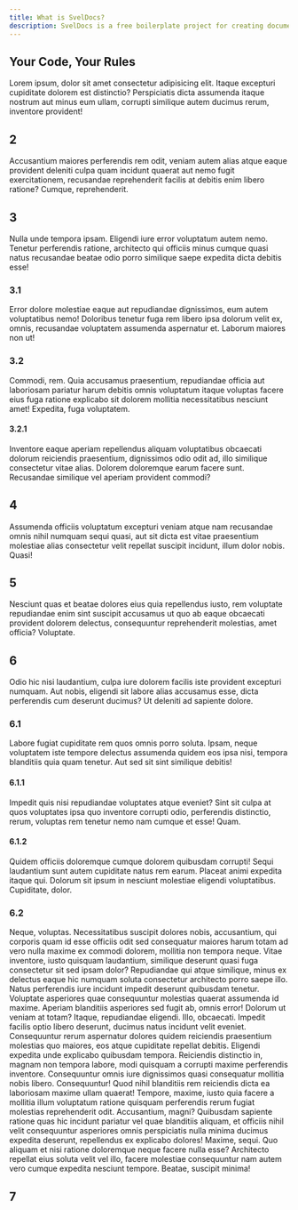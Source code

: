 ```yaml
---
title: What is SvelDocs?
description: SvelDocs is a free boilerplate project for creating documentation websites with Svelte 5 and Tailwind CSS 4.
---
```


<script>
    var t = "test"
</script>

## Your Code, Your Rules

Lorem ipsum, dolor sit amet consectetur adipisicing elit. Itaque excepturi cupiditate dolorem est distinctio? Perspiciatis dicta assumenda itaque nostrum aut minus eum ullam, corrupti similique autem ducimus rerum, inventore provident!

## 2

Accusantium maiores perferendis rem odit, veniam autem alias atque eaque provident deleniti culpa quam incidunt quaerat aut nemo fugit exercitationem, recusandae reprehenderit facilis at debitis enim libero ratione? Cumque, reprehenderit.

## 3

Nulla unde tempora ipsam. Eligendi iure error voluptatum autem nemo. Tenetur perferendis ratione, architecto qui officiis minus cumque quasi natus recusandae beatae odio porro similique saepe expedita dicta debitis esse!

### 3.1

Error dolore molestiae eaque aut repudiandae dignissimos, eum autem voluptatibus nemo! Doloribus tenetur fuga rem libero ipsa dolorum velit ex, omnis, recusandae voluptatem assumenda aspernatur et. Laborum maiores non ut!

### 3.2

Commodi, rem. Quia accusamus praesentium, repudiandae officia aut laboriosam pariatur harum debitis omnis voluptatum itaque voluptas facere eius fuga ratione explicabo sit dolorem mollitia necessitatibus nesciunt amet! Expedita, fuga voluptatem.

#### 3.2.1

Inventore eaque aperiam repellendus aliquam voluptatibus obcaecati dolorum reiciendis praesentium, dignissimos odio odit ad, illo similique consectetur vitae alias. Dolorem doloremque earum facere sunt. Recusandae similique vel aperiam provident commodi?

## 4

Assumenda officiis voluptatum excepturi veniam atque nam recusandae omnis nihil numquam sequi quasi, aut sit dicta est vitae praesentium molestiae alias consectetur velit repellat suscipit incidunt, illum dolor nobis. Quasi!

## 5

Nesciunt quas et beatae dolores eius quia repellendus iusto, rem voluptate repudiandae enim sint suscipit accusamus ut quo ab eaque obcaecati provident dolorem delectus, consequuntur reprehenderit molestias, amet officia? Voluptate.

## 6

Odio hic nisi laudantium, culpa iure dolorem facilis iste provident excepturi numquam. Aut nobis, eligendi sit labore alias accusamus esse, dicta perferendis cum deserunt ducimus? Ut deleniti ad sapiente dolore.

### 6.1

Labore fugiat cupiditate rem quos omnis porro soluta. Ipsam, neque voluptatem iste tempore delectus assumenda quidem eos ipsa nisi, tempora blanditiis quia quam tenetur. Aut sed sit sint similique debitis!

#### 6.1.1

Impedit quis nisi repudiandae voluptates atque eveniet? Sint sit culpa at quos voluptates ipsa quo inventore corrupti odio, perferendis distinctio, rerum, voluptas rem tenetur nemo nam cumque et esse! Quam.

#### 6.1.2

Quidem officiis doloremque cumque dolorem quibusdam corrupti! Sequi laudantium sunt autem cupiditate natus rem earum. Placeat animi expedita itaque qui. Dolorum sit ipsum in nesciunt molestiae eligendi voluptatibus. Cupiditate, dolor.

### 6.2

Neque, voluptas. Necessitatibus suscipit dolores nobis, accusantium, qui corporis quam id esse officiis odit sed consequatur maiores harum totam ad vero nulla maxime ex commodi dolorem, mollitia non tempora neque.
Vitae inventore, iusto quisquam laudantium, similique deserunt quasi fuga consectetur sit sed ipsam dolor? Repudiandae qui atque similique, minus ex delectus eaque hic numquam soluta consectetur architecto porro saepe illo.
Natus perferendis iure incidunt impedit deserunt quibusdam tenetur. Voluptate asperiores quae consequuntur molestias quaerat assumenda id maxime. Aperiam blanditiis asperiores sed fugit ab, omnis error! Dolorum ut veniam at totam?
Itaque, repudiandae eligendi. Illo, obcaecati. Impedit facilis optio libero deserunt, ducimus natus incidunt velit eveniet. Consequuntur rerum aspernatur dolores quidem reiciendis praesentium molestias quo maiores, eos atque cupiditate repellat debitis.
Eligendi expedita unde explicabo quibusdam tempora. Reiciendis distinctio in, magnam non tempora labore, modi quisquam a corrupti maxime perferendis inventore. Consequuntur omnis iure dignissimos quasi consequatur mollitia nobis libero. Consequuntur!
Quod nihil blanditiis rem reiciendis dicta ea laboriosam maxime ullam quaerat! Tempore, maxime, iusto quia facere a mollitia illum voluptatum ratione quisquam perferendis rerum fugiat molestias reprehenderit odit. Accusantium, magni?
Quibusdam sapiente ratione quas hic incidunt pariatur vel quae blanditiis aliquam, et officiis nihil velit consequuntur asperiores omnis perspiciatis nulla minima ducimus expedita deserunt, repellendus ex explicabo dolores! Maxime, sequi.
Quo aliquam et nisi ratione doloremque neque facere nulla esse? Architecto repellat eius soluta velit vel illo, facere molestiae consequuntur nam autem vero cumque expedita nesciunt tempore. Beatae, suscipit minima!

## 7
